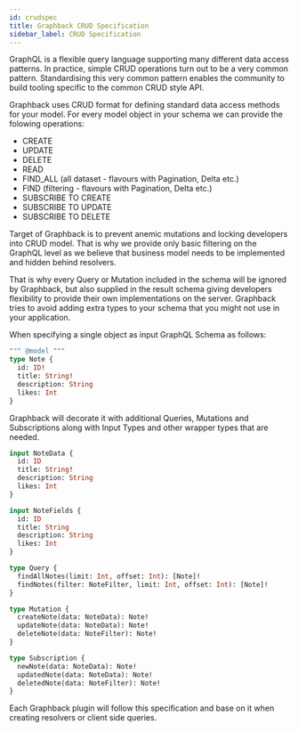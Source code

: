 ```yaml
---
id: crudspec
title: Graphback CRUD Specification
sidebar_label: CRUD Specification
---
```


GraphQL is a flexible query language supporting many different data access patterns. 
In practice, simple CRUD operations turn out to be a very common pattern. 
Standardising this very common pattern enables the community to build tooling specific to the common CRUD style API.

Graphback uses CRUD format for defining standard data access methods for your model. 
For every model object in your schema we can provide the folowing operations:

- CREATE
- UPDATE
- DELETE
- READ
- FIND_ALL (all dataset - flavours with Pagination, Delta etc.)
- FIND (filtering - flavours with Pagination, Delta etc.)
- SUBSCRIBE TO CREATE
- SUBSCRIBE TO UPDATE
- SUBSCRIBE TO DELETE

Target of Graphback is to prevent anemic mutations and locking developers into CRUD model. 
That is why we provide only basic filtering on the GraphQL level as we believe that business model 
needs to be implemented and hidden behind resolvers. 

That is why every Query or Mutation included in the schema will be ignored by Graphback, but also supplied in the result schema giving developers flexibility to provide their own implementations on the server. Graphback tries to avoid adding extra types to your schema that you might not use in your application.

When specifying a single object as input GraphQL Schema as follows:

```graphql
""" @model """
type Note {
  id: ID!
  title: String!
  description: String
  likes: Int
}
```

Graphback will decorate it with additional Queries, Mutations and Subscriptions along with Input Types and other wrapper types that are needed.

```graphql
input NoteData {
  id: ID
  title: String!
  description: String
  likes: Int
}

input NoteFields {
  id: ID
  title: String
  description: String
  likes: Int
}

type Query {
  findAllNotes(limit: Int, offset: Int): [Note]!
  findNotes(filter: NoteFilter, limit: Int, offset: Int): [Note]!
} 

type Mutation {
  createNote(data: NoteData): Note!
  updateNote(data: NoteData): Note!
  deleteNote(data: NoteFilter): Note!
} 

type Subscription {
  newNote(data: NoteData): Note!
  updatedNote(data: NoteData): Note!
  deletedNote(data: NoteFilter): Note!
} 
```

Each Graphback plugin will follow this specification and base on it when creating resolvers or client side queries.